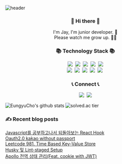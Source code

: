 
![header](https://capsule-render.vercel.app/api?&type=wave&color=gradient&text=new%20Jay();&height=300)

<h3 align="center"> 👋 Hi there 👋 </h3>
<p align="center">
I'm Jay, I'm junior developer. 🌱 <br>
Please watch me grow up. 👨‍💻
</p>
<h3 align="center">📚 Technology Stack 📚</h3>

<p align="center">
  <img src="https://img.shields.io/badge/-Java-008396?logo=Java&logoColor=white"/></a>&nbsp
  <img src="https://img.shields.io/badge/-Javascript-F7DF1E?&logo=Javascript&logoColor=black"/></a>&nbsp
  <img src="https://img.shields.io/badge/-Typescript-3178C6?&logo=Typescript&logoColor=white"/></a>&nbsp
  <img src="https://img.shields.io/badge/-Spring-6DB33F?&logo=Spring&logoColor=white"/></a>&nbsp
  <img src="https://img.shields.io/badge/-NestJS-E0234E?&logo=NestJS&logoColor=white"/></a><br>
  <img src="https://img.shields.io/badge/-Docker-2496ED?&logo=Docker&logoColor=white"/></a>&nbsp
  <img src="https://img.shields.io/badge/-React-61DAFB?&logo=React&logoColor=white"/></a>&nbsp
  <img src="https://img.shields.io/badge/-GraphQL-E10098?&logo=GraphQL&logoColor=white"/></a>&nbsp
  <img src="https://img.shields.io/badge/-Nextjs-000000?&logo=Next.js&logoColor=white"/></a>&nbsp
  <img src="https://img.shields.io/badge/-Apollo-311C87?&logo=Apollo%20GraphQL&logoColor=white"/></a>&nbsp
</p>

<h3 align="center">📞 Connect 📞</h3>

<p align="center">
  <a href="https://velog.io/@whdud132"><img src="https://img.shields.io/badge/Tech%20Blog-11B48A?style=flat-square&logo=Vimeo&logoColor=white&link=https://velog.io/@whdud132"/></a>&nbsp
  <a href="mailto:gameclow2@gmail.com"><img src="https://img.shields.io/badge/Gmail-d14836?style=flat-square&logo=Gmail&logoColor=white&link=mailto:gameclow2@gmail.com"/></a>
</p>

  ![EungyuCho's github stats](https://github-readme-stats.vercel.app/api?username=EungyuCho&show_icons=true)
  ![solved.ac tier](http://mazassumnida.wtf/api/generate_badge?boj=cho2304)

### ✍ Recent blog posts 
[Javascript를 공부하고나서 되돌아보는 React Hook](https://velog.io/@whdud132/Javascript%EB%A5%BC-%EA%B3%B5%EB%B6%80%ED%95%98%EA%B3%A0%EB%82%98%EC%84%9C-%EB%90%98%EB%8F%8C%EC%95%84%EB%B3%B4%EB%8A%94-React-Hook) <br>
[Oauth2.0 kakao without passport](https://velog.io/@whdud132/Oauth2.0-kakao-without-passport) <br>
[Leetcode 981. Time Based Key-Value Store](https://velog.io/@whdud132/Leetcode-981.-Time-Based-Key-Value-Store) <br>
[Husky 및 Lint-staged Setup](https://velog.io/@whdud132/Husky-%EB%B0%8F-Lint-staged-Setup) <br>
[Apollo 전역 상태 관리(Feat. cookie with JWT)](https://velog.io/@whdud132/Apollo-%EC%A0%84%EC%97%AD-%EC%83%81%ED%83%9C-%EA%B4%80%EB%A6%ACFeat.-cookie-with-JWT) <br>
